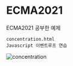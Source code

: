 # ECMA2021
ECMA2021 공부한 예제

```
concentration.html
Javascript 이벤트루프 연습
```
![concentration](https://user-images.githubusercontent.com/40047335/140751105-cc0cefc4-f2ba-4ac1-b763-3d895ae4936f.gif)
